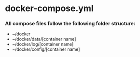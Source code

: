 # docker-compose.yml

### All compose files follow the following folder structure:

* ~/docker
* ~/docker/data/[container name]
* ~/docker/log/[container name]
* ~/docker/config/[container name]
